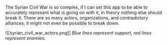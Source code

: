 
The Syrian Civil War is so complex, if I can set this app to be able to accurately represent what is going on with it, in theory nothing else should break it. There are so many actors, organizations, and contradictory alliances; it might not even be possible to break down.

![[syrian_civil_war_actors.png]]
*Blue lines represent support, red lines represent enemies.*
